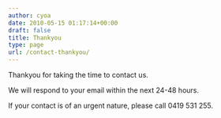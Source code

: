 ```yaml
---
author: cyoa
date: 2010-05-15 01:17:14+00:00
draft: false
title: Thankyou
type: page
url: /contact-thankyou/
---
```


Thankyou for taking the time to contact us.

We will respond to your email within the next 24-48 hours.

If your contact is of an urgent nature, please call 0419 531 255.
